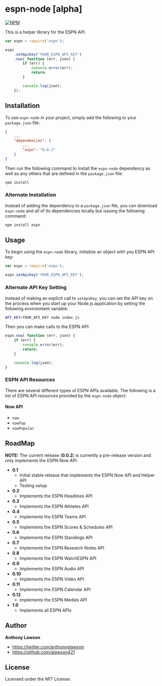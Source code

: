 # espn-node [alpha]

[![NPM](https://nodei.co/npm/espn.png?downloads=true&stars=true)](https://nodei.co/npm/espn/)

This is a helper library for the ESPN API.

```javascript
var espn = require('espn');

espn
    .setApiKey('YOUR_ESPN_API_KEY')
    .now( function (err, json) {
        if (err) {
            console.error(err);
            return;
        }

        console.log(json);
    });
```

## Installation

To use `espn-node` in your project, simply add the following to your `package.json` file:

```json
{
    ...
    "dependencies": {
        ...
        "espn": "0.0.1"
    }
}
```

Then run the following command to install the `espn-node` dependency as well as any others that are defined in the
`package.json` file:

```bash
npm install
```

### Alternate Installation

Instead of adding the dependency to a `package.json` file, you can download `espn-node` and all of its dependencies
locally but issuing the following command:

```bash
npm install espn
```

## Usage

To begin using the `espn-node` library, initialize an object with you ESPN API key:

```javascript
var espn = require('espn');

espn.setApiKey('YOUR_ESPN_API_KEY');
```

### Alternate API Key Setting

Instead of making an explicit call to `setApiKey`, you can set the API key on the process when you start up your
Node.js application by setting the following environment variable:

```bash
API_KEY=YOUR_API_KEY node index.js
```

Then you can make calls to the ESPN API:

```javascript
espn.now( function (err, json) {
    if (err) {
        console.error(err);
        return;
    }

    console.log(json);
}
```

### ESPN API Resources

There are several different types of ESPN APIs available. The following is a list of ESPN API resources provided by the
`espn-node` object:

#### Now API

+ `now`
+ `nowTop`
+ `nowPopular`

## RoadMap

**NOTE:** The current release (**0.0.2**) is currently a pre-release version and only implements the ESPN Now API.

+ **0.1**
  + Initial stable release that implements the ESPN Now API and Helper API
  + Testing setup
+ **0.2**
  + Implements the ESPN Headlines API
+ **0.3**
  + Implements the ESPN Athletes API
+ **0.4**
  + Implements the ESPN Teams API
+ **0.5**
  + Implements the ESPN Scores & Schedules API
+ **0.6**
  + Implements the ESPN Standings API
+ **0.7**
  + Implements the ESPN Research Notes API
+ **0.8**
  + Implements the ESPN WatchESPN API
+ **0.9**
  + Implements the ESPN Audio API
+ **0.10**
  + Implements the ESPN Video API
+ **0.11**
  + Implements the ESPN Calendar API
+ **0.12**
  + Implements the ESPN Medals API
+ **1.0**
  + Implements all ESPN APIs

## Author

**Anthony Lawson**

+ <https://twitter.com/anthonyglawson>
+ <https://github.com/alawson421>

## License

Licensed under the MIT License.
